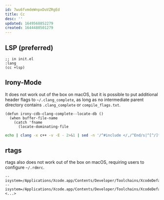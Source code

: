 ```yaml
---
id: 7wu6fvmdeWnpxDuVZRgEd
title: Cc
desc: ''
updated: 1649568852279
created: 1644480501279
---
```


## LSP (preferred)

```
;; in init.el
:lang
(cc +lsp)
```

## Irony-Mode

It does not work out of the box on macOS, but it is possible to put additional header flags to `~/.clang_complete`, as long as no intermediate parent directory contains `.clang_complete` or `compile_flags.txt`.

```elisp
(defun irony-cdb-clang-complete--locate-db ()
  (when buffer-file-name
    (catch 'fname
      (locate-dominating-file
```

```sh
echo | clang -x c++ -v -E - 2>&1 | sed -n '/^#include </,/^End/s|^[^/]*\([^ ]*/include[^ ]*\).*$|-I\1|p' > ~/.clang_complete
```

## rtags

rtags also does not work out of the box on macOS, requiring users to configure `~/.rdmrc`.

```
--isystem=/Applications/Xcode.app/Contents/Developer/Toolchains/XcodeDefault.xctoolchain/usr/bin/../include/c++/v1
--isystem=/Applications/Xcode.app/Contents/Developer/Toolchains/XcodeDefault.xctoolchain/usr/lib/clang/12.0.0/include
<...>
```
